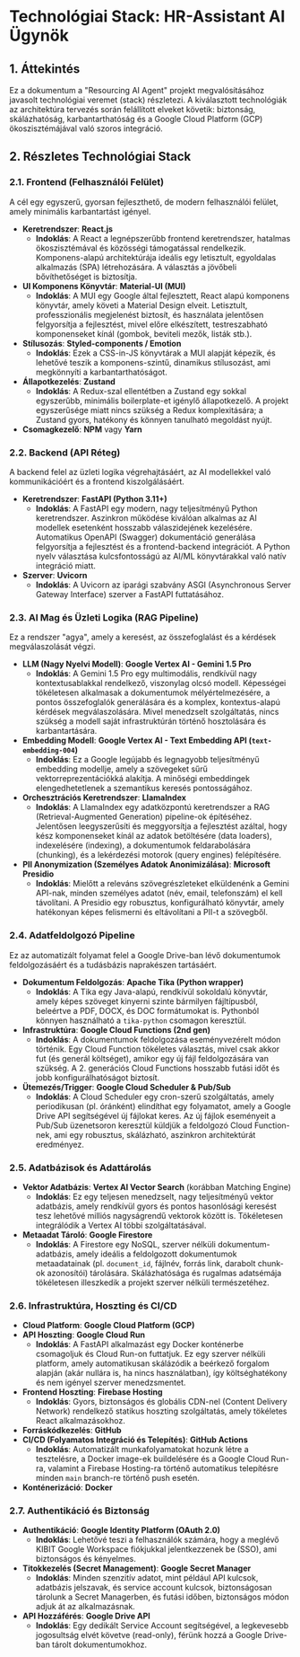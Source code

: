 # Technológiai Stack: HR-Assistant AI Ügynök

## 1. Áttekintés

Ez a dokumentum a "Resourcing AI Agent" projekt megvalósításához javasolt technológiai veremet (stack) részletezi. A kiválasztott technológiák az architektúra tervezés során felállított elveket követik: biztonság, skálázhatóság, karbantarthatóság és a Google Cloud Platform (GCP) ökoszisztémájával való szoros integráció.

## 2. Részletes Technológiai Stack

### 2.1. Frontend (Felhasználói Felület)

A cél egy egyszerű, gyorsan fejleszthető, de modern felhasználói felület, amely minimális karbantartást igényel.

- **Keretrendszer**: **React.js**
  - **Indoklás**: A React a legnépszerűbb frontend keretrendszer, hatalmas ökoszisztémával és közösségi támogatással rendelkezik. Komponens-alapú architektúrája ideális egy letisztult, egyoldalas alkalmazás (SPA) létrehozására. A választás a jövőbeli bővíthetőséget is biztosítja.
- **UI Komponens Könyvtár**: **Material-UI (MUI)**
  - **Indoklás**: A MUI egy Google által fejlesztett, React alapú komponens könyvtár, amely követi a Material Design elveit. Letisztult, professzionális megjelenést biztosít, és használata jelentősen felgyorsítja a fejlesztést, mivel előre elkészített, testreszabható komponenseket kínál (gombok, beviteli mezők, listák stb.).
- **Stílusozás**: **Styled-components / Emotion**
  - **Indoklás**: Ezek a CSS-in-JS könyvtárak a MUI alapját képezik, és lehetővé teszik a komponens-szintű, dinamikus stílusozást, ami megkönnyíti a karbantarthatóságot.
- **Állapotkezelés**: **Zustand**
  - **Indoklás**: A Redux-szal ellentétben a Zustand egy sokkal egyszerűbb, minimális boilerplate-et igénylő állapotkezelő. A projekt egyszerűsége miatt nincs szükség a Redux komplexitására; a Zustand gyors, hatékony és könnyen tanulható megoldást nyújt.
- **Csomagkezelő**: **NPM** vagy **Yarn**

### 2.2. Backend (API Réteg)

A backend felel az üzleti logika végrehajtásáért, az AI modellekkel való kommunikációért és a frontend kiszolgálásáért.

- **Keretrendszer**: **FastAPI (Python 3.11+)**
  - **Indoklás**: A FastAPI egy modern, nagy teljesítményű Python keretrendszer. Aszinkron működése kiválóan alkalmas az AI modellek esetenként hosszabb válaszidejének kezelésére. Automatikus OpenAPI (Swagger) dokumentáció generálása felgyorsítja a fejlesztést és a frontend-backend integrációt. A Python nyelv választása kulcsfontosságú az AI/ML könyvtárakkal való natív integráció miatt.
- **Szerver**: **Uvicorn**
  - **Indoklás**: A Uvicorn az iparági szabvány ASGI (Asynchronous Server Gateway Interface) szerver a FastAPI futtatásához.

### 2.3. AI Mag és Üzleti Logika (RAG Pipeline)

Ez a rendszer "agya", amely a keresést, az összefoglalást és a kérdések megválaszolását végzi.

- **LLM (Nagy Nyelvi Modell)**: **Google Vertex AI - Gemini 1.5 Pro**
  - **Indoklás**: A Gemini 1.5 Pro egy multimodális, rendkívül nagy kontextusablakkal rendelkező, viszonylag olcsó modell. Képességei tökéletesen alkalmasak a dokumentumok mélyértelmezésére, a pontos összefoglalók generálására és a komplex, kontextus-alapú kérdések megválaszolására. Mivel menedzselt szolgáltatás, nincs szükség a modell saját infrastruktúrán történő hosztolására és karbantartására.
- **Embedding Modell**: **Google Vertex AI - Text Embedding API (`text-embedding-004`)**
  - **Indoklás**: Ez a Google legújabb és legnagyobb teljesítményű embedding modellje, amely a szövegeket sűrű vektorreprezentációkká alakítja. A minőségi embeddingek elengedhetetlenek a szemantikus keresés pontosságához.
- **Orchesztrációs Keretrendszer**: **LlamaIndex**
  - **Indoklás**: A LlamaIndex egy adatközpontú keretrendszer a RAG (Retrieval-Augmented Generation) pipeline-ok építéséhez. Jelentősen leegyszerűsíti és meggyorsítja a fejlesztést azáltal, hogy kész komponenseket kínál az adatok betöltésére (data loaders), indexelésére (indexing), a dokumentumok feldarabolására (chunking), és a lekérdezési motorok (query engines) felépítésére.
- **PII Anonymization (Személyes Adatok Anonimizálása)**: **Microsoft Presidio**
  - **Indoklás**: Mielőtt a releváns szövegrészleteket elküldenénk a Gemini API-nak, minden személyes adatot (név, email, telefonszám) el kell távolítani. A Presidio egy robusztus, konfigurálható könyvtár, amely hatékonyan képes felismerni és eltávolítani a PII-t a szövegből.

### 2.4. Adatfeldolgozó Pipeline

Ez az automatizált folyamat felel a Google Drive-ban lévő dokumentumok feldolgozásáért és a tudásbázis naprakészen tartásáért.

- **Dokumentum Feldolgozás**: **Apache Tika (Python wrapper)**
  - **Indoklás**: A Tika egy Java-alapú, rendkívül sokoldalú könyvtár, amely képes szöveget kinyerni szinte bármilyen fájltípusból, beleértve a PDF, DOCX, és DOC formátumokat is. Pythonból könnyen használható a `tika-python` csomagon keresztül.
- **Infrastruktúra**: **Google Cloud Functions (2nd gen)**
  - **Indoklás**: A dokumentumok feldolgozása eseményvezérelt módon történik. Egy Cloud Function tökéletes választás, mivel csak akkor fut (és generál költséget), amikor egy új fájl feldolgozására van szükség. A 2. generációs Cloud Functions hosszabb futási időt és jobb konfigurálhatóságot biztosít.
- **Ütemezés/Trigger**: **Google Cloud Scheduler & Pub/Sub**
  - **Indoklás**: A Cloud Scheduler egy cron-szerű szolgáltatás, amely periodikusan (pl. óránként) elindíthat egy folyamatot, amely a Google Drive API segítségével új fájlokat keres. Az új fájlok eseményeit a Pub/Sub üzenetsoron keresztül küldjük a feldolgozó Cloud Function-nek, ami egy robusztus, skálázható, aszinkron architektúrát eredményez.

### 2.5. Adatbázisok és Adattárolás

- **Vektor Adatbázis**: **Vertex AI Vector Search** (korábban Matching Engine)
  - **Indoklás**: Ez egy teljesen menedzselt, nagy teljesítményű vektor adatbázis, amely rendkívül gyors és pontos hasonlósági keresést tesz lehetővé milliós nagyságrendű vektorok között is. Tökéletesen integrálódik a Vertex AI többi szolgáltatásával.
- **Metaadat Tároló**: **Google Firestore**
  - **Indoklás**: A Firestore egy NoSQL, szerver nélküli dokumentum-adatbázis, amely ideális a feldolgozott dokumentumok metaadatainak (pl. `document_id`, fájlnév, forrás link, darabolt chunk-ok azonosítói) tárolására. Skálázhatósága és rugalmas adatsémája tökéletesen illeszkedik a projekt szerver nélküli természetéhez.

### 2.6. Infrastruktúra, Hoszting és CI/CD

- **Cloud Platform**: **Google Cloud Platform (GCP)**
- **API Hoszting**: **Google Cloud Run**
  - **Indoklás**: A FastAPI alkalmazást egy Docker konténerbe csomagoljuk és Cloud Run-on futtatjuk. Ez egy szerver nélküli platform, amely automatikusan skálázódik a beérkező forgalom alapján (akár nullára is, ha nincs használatban), így költséghatékony és nem igényel szerver menedzsmentet.
- **Frontend Hoszting**: **Firebase Hosting**
  - **Indoklás**: Gyors, biztonságos és globális CDN-nel (Content Delivery Network) rendelkező statikus hoszting szolgáltatás, amely tökéletes React alkalmazásokhoz.
- **Forráskódkezelés**: **GitHub**
- **CI/CD (Folyamatos Integráció és Telepítés)**: **GitHub Actions**
  - **Indoklás**: Automatizált munkafolyamatokat hozunk létre a tesztelésre, a Docker image-ek buildelésére és a Google Cloud Run-ra, valamint a Firebase Hosting-ra történő automatikus telepítésre minden `main` branch-re történő push esetén.
- **Konténerizáció**: **Docker**

### 2.7. Authentikáció és Biztonság

- **Authentikáció**: **Google Identity Platform (OAuth 2.0)**
  - **Indoklás**: Lehetővé teszi a felhasználók számára, hogy a meglévő KIBIT Google Workspace fiókjukkal jelentkezzenek be (SSO), ami biztonságos és kényelmes.
- **Titokkezelés (Secret Management)**: **Google Secret Manager**
  - **Indoklás**: Minden szenzitív adatot, mint például API kulcsok, adatbázis jelszavak, és service account kulcsok, biztonságosan tárolunk a Secret Managerben, és futási időben, biztonságos módon adjuk át az alkalmazásnak.
- **API Hozzáférés**: **Google Drive API**
  - **Indoklás**: Egy dedikált Service Account segítségével, a legkevesebb jogosultság elvét követve (read-only), férünk hozzá a Google Drive-ban tárolt dokumentumokhoz.
